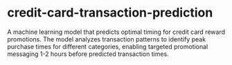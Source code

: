 # credit-card-transaction-prediction
A machine learning model that predicts optimal timing for credit card reward promotions. The model analyzes transaction patterns to identify peak purchase times for different categories, enabling targeted promotional messaging 1-2 hours before predicted transaction times.
